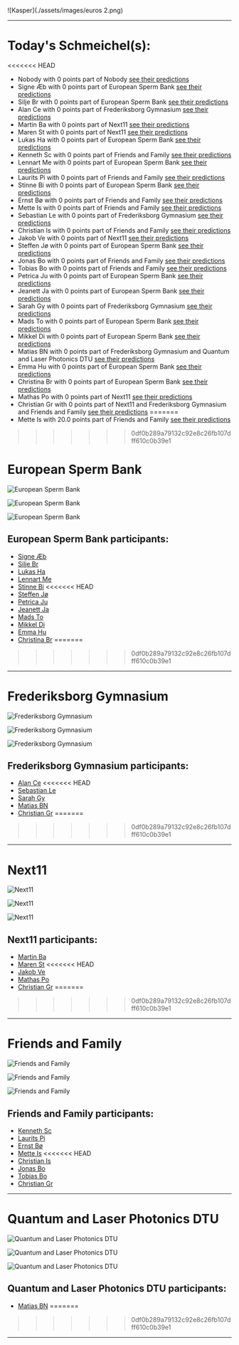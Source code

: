![Kasper](./assets/images/euros 2.png)

-------------------------------

# Today's Schmeichel(s):
<<<<<<< HEAD
- Nobody with 0 points part of Nobody [see their predictions](./pages/.html)
- Signe Æb with 0 points part of European Sperm Bank [see their predictions](./pages/Signe_Æb.html)
- Silje Br with 0 points part of European Sperm Bank [see their predictions](./pages/Silje_Br.html)
- Alan Ce with 0 points part of Frederiksborg Gymnasium [see their predictions](./pages/Alan_Ce.html)
- Martin Ba with 0 points part of Next11 [see their predictions](./pages/Martin_Ba.html)
- Maren St with 0 points part of Next11 [see their predictions](./pages/Maren_St.html)
- Lukas Ha with 0 points part of European Sperm Bank [see their predictions](./pages/Lukas_Ha.html)
- Kenneth Sc with 0 points part of Friends and Family [see their predictions](./pages/Kenneth_Sc.html)
- Lennart Me with 0 points part of European Sperm Bank [see their predictions](./pages/Lennart_Me.html)
- Laurits Pi with 0 points part of Friends and Family [see their predictions](./pages/Laurits_Pi.html)
- Stinne Bi with 0 points part of European Sperm Bank [see their predictions](./pages/Stinne_Bi.html)
- Ernst  Bø with 0 points part of Friends and Family [see their predictions](./pages/Ernst__Bø.html)
- Mette Is with 0 points part of Friends and Family [see their predictions](./pages/Mette_Is.html)
- Sebastian Le with 0 points part of Frederiksborg Gymnasium [see their predictions](./pages/Sebastian_Le.html)
- Christian Is with 0 points part of Friends and Family [see their predictions](./pages/Christian_Is.html)
- Jakob Ve with 0 points part of Next11 [see their predictions](./pages/Jakob_Ve.html)
- Steffen Jø with 0 points part of European Sperm Bank [see their predictions](./pages/Steffen_Jø.html)
- Jonas Bo with 0 points part of Friends and Family [see their predictions](./pages/Jonas_Bo.html)
- Tobias Bo with 0 points part of Friends and Family [see their predictions](./pages/Tobias_Bo.html)
- Petrica Ju with 0 points part of European Sperm Bank [see their predictions](./pages/Petrica_Ju.html)
- Jeanett Ja with 0 points part of European Sperm Bank [see their predictions](./pages/Jeanett_Ja.html)
- Sarah Gy with 0 points part of Frederiksborg Gymnasium [see their predictions](./pages/Sarah_Gy.html)
- Mads To with 0 points part of European Sperm Bank [see their predictions](./pages/Mads_To.html)
- Mikkel  Di with 0 points part of European Sperm Bank [see their predictions](./pages/Mikkel__Di.html)
- Matias BN with 0 points part of Frederiksborg Gymnasium and Quantum and Laser Photonics DTU [see their predictions](./pages/Matias_BN.html)
- Emma Hu with 0 points part of European Sperm Bank [see their predictions](./pages/Emma_Hu.html)
- Christina Br with 0 points part of European Sperm Bank [see their predictions](./pages/Christina_Br.html)
- Mathas Po with 0 points part of Next11 [see their predictions](./pages/Mathas_Po.html)
- Christian Gr with 0 points part of Next11 and Frederiksborg Gymnasium and Friends and Family [see their predictions](./pages/Christian_Gr.html)
=======
- Mette Is with 20.0 points part of Friends and Family [see their predictions](./pages/Mette_Is.html)
>>>>>>> 0df0b289a79132c92e8c26fb107dff610c0b39e1


# European Sperm Bank
 
![European Sperm Bank](./pages/group_plots/bars_European_Sperm_Bank.svg?raw=true)
 
![European Sperm Bank](./pages/group_plots/lines_European_Sperm_Bank.svg?raw=true)
 
![European Sperm Bank](./pages/group_plots/standing_European_Sperm_Bank.svg?raw=true)
 
## European Sperm Bank participants:
- [Signe Æb](./pages/Signe_Æb.html)
- [Silje Br](./pages/Silje_Br.html)
- [Lukas Ha](./pages/Lukas_Ha.html)
- [Lennart Me](./pages/Lennart_Me.html)
- [Stinne Bi](./pages/Stinne_Bi.html)
<<<<<<< HEAD
- [Steffen Jø](./pages/Steffen_Jø.html)
- [Petrica Ju](./pages/Petrica_Ju.html)
- [Jeanett Ja](./pages/Jeanett_Ja.html)
- [Mads To](./pages/Mads_To.html)
- [Mikkel  Di](./pages/Mikkel__Di.html)
- [Emma Hu](./pages/Emma_Hu.html)
- [Christina Br](./pages/Christina_Br.html)
=======
>>>>>>> 0df0b289a79132c92e8c26fb107dff610c0b39e1

-----------
 
# Frederiksborg Gymnasium
 
![Frederiksborg Gymnasium](./pages/group_plots/bars_Frederiksborg_Gymnasium.svg?raw=true)
 
![Frederiksborg Gymnasium](./pages/group_plots/lines_Frederiksborg_Gymnasium.svg?raw=true)
 
![Frederiksborg Gymnasium](./pages/group_plots/standing_Frederiksborg_Gymnasium.svg?raw=true)
 
## Frederiksborg Gymnasium participants:
- [Alan Ce](./pages/Alan_Ce.html)
<<<<<<< HEAD
- [Sebastian Le](./pages/Sebastian_Le.html)
- [Sarah Gy](./pages/Sarah_Gy.html)
- [Matias BN](./pages/Matias_BN.html)
- [Christian Gr](./pages/Christian_Gr.html)
=======
>>>>>>> 0df0b289a79132c92e8c26fb107dff610c0b39e1

-----------
 
# Next11
 
![Next11](./pages/group_plots/bars_Next11.svg?raw=true)
 
![Next11](./pages/group_plots/lines_Next11.svg?raw=true)
 
![Next11](./pages/group_plots/standing_Next11.svg?raw=true)
 
## Next11 participants:
- [Martin Ba](./pages/Martin_Ba.html)
- [Maren St](./pages/Maren_St.html)
<<<<<<< HEAD
- [Jakob Ve](./pages/Jakob_Ve.html)
- [Mathas Po](./pages/Mathas_Po.html)
- [Christian Gr](./pages/Christian_Gr.html)
=======
>>>>>>> 0df0b289a79132c92e8c26fb107dff610c0b39e1

-----------
 
# Friends and Family
 
![Friends and Family](./pages/group_plots/bars_Friends_and_Family.svg?raw=true)
 
![Friends and Family](./pages/group_plots/lines_Friends_and_Family.svg?raw=true)
 
![Friends and Family](./pages/group_plots/standing_Friends_and_Family.svg?raw=true)
 
## Friends and Family participants:
- [Kenneth Sc](./pages/Kenneth_Sc.html)
- [Laurits Pi](./pages/Laurits_Pi.html)
- [Ernst  Bø](./pages/Ernst__Bø.html)
- [Mette Is](./pages/Mette_Is.html)
<<<<<<< HEAD
- [Christian Is](./pages/Christian_Is.html)
- [Jonas Bo](./pages/Jonas_Bo.html)
- [Tobias Bo](./pages/Tobias_Bo.html)
- [Christian Gr](./pages/Christian_Gr.html)

-----------
 
# Quantum and Laser Photonics DTU
 
![Quantum and Laser Photonics DTU](./pages/group_plots/bars_Quantum_and_Laser_Photonics_DTU.svg?raw=true)
 
![Quantum and Laser Photonics DTU](./pages/group_plots/lines_Quantum_and_Laser_Photonics_DTU.svg?raw=true)
 
![Quantum and Laser Photonics DTU](./pages/group_plots/standing_Quantum_and_Laser_Photonics_DTU.svg?raw=true)
 
## Quantum and Laser Photonics DTU participants:
- [Matias BN](./pages/Matias_BN.html)
=======
>>>>>>> 0df0b289a79132c92e8c26fb107dff610c0b39e1

-----------
 
